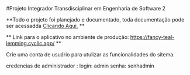 #Projeto Integrador Transdisciplinar em Engenharia de Software 2
   
**Todo o projeto foi planejado e documentado, toda documentação pode ser acessadda <a href='https://github.com/joaoassis1304/PIT_Ecommerce_Documentacao'>Clicando Aqui.</a> **

** Link para o aplicativo no ambiente de produção: https://fancy-teal-lemming.cyclic.app/ **

Crie uma conta de usuário para utulizar as funcionalidades do sitema.

credencias de administrador :
login: admin
senha: senhadmin

